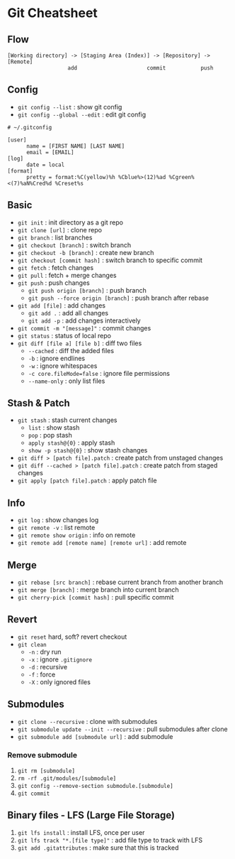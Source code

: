 # Git Cheatsheet

## Flow
```
[Working directory] -> [Staging Area (Index)] -> [Repository] -> [Remote]
                   add                      commit           push
```

## Config
- `git config --list` : show git config
- `git config --global --edit` : edit git config
```
# ~/.gitconfig

[user]
      name = [FIRST NAME] [LAST NAME]
      email = [EMAIL]
[log]
      date = local
[format]
      pretty = format:%C(yellow)%h %Cblue%>(12)%ad %Cgreen%<(7)%aN%Cred%d %Creset%s
```

## Basic
- `git init` : init directory as a git repo
- `git clone [url]` : clone repo
- `git branch` : list branches
- `git checkout [branch]` : switch branch
- `git checkout -b [branch]` : create new branch
- `git checkout [commit hash]` : switch branch to specific commit
- `git fetch` : fetch changes
- `git pull` : fetch + merge changes
- `git push` : push changes
    - `git push origin [branch]` : push branch
    - `git push --force origin [branch]` : push branch after rebase
- `git add [file]` : add changes
    - `git add .` : add all changes
    - `git add -p` : add changes interactively
- `git commit -m "[message]"` : commit changes
- `git status` : status of local repo
- `git diff [file a] [file b]` : diff two files
    - `--cached` : diff the added files
    - `-b` : ignore endlines
    - `-w` : ignore whitespaces
    - `-c core.fileMode=false` : ignore file permissions
    - `--name-only` : only list files

## Stash & Patch
- `git stash` : stash current changes
    - `list` : show stash
    - `pop` : pop stash
    - `apply stash@{0}` : apply stash
    - `show -p stash@{0}` : show stash changes
- `git diff > [patch file].patch` : create patch from unstaged changes
- `git diff --cached > [patch file].patch` : create patch from staged changes
- `git apply [patch file].patch` : apply patch file

## Info
- `git log` : show changes log
- `git remote -v` : list remote
- `git remote show origin` : info on remote
- `git remote add [remote name] [remote url]` : add remote

## Merge
- `git rebase [src branch]` : rebase current branch from another branch
- `git merge [branch]` : merge branch into current branch
- `git cherry-pick [commit hash]` : pull specific commit

## Revert
- `git reset` hard, soft?
revert
checkout
- `git clean`
    - `-n` : dry run
    - `-x` : ignore `.gitignore`
    - `-d` : recursive
    - `-f` : force
    - `-X` : only ignored files

## Submodules
- `git clone --recursive` : clone with submodules
- `git submodule update --init --recursive` : pull submodules after clone
- `git submodule add [submodule url]` : add submodule

### Remove submodule
1. `git rm [submodule]`
2. `rm -rf .git/modules/[submodule]`
3. `git config --remove-section submodule.[submodule]`
4. `git commit`

## Binary files - LFS (Large File Storage)
1. `git lfs install` : install LFS, once per user
2. `git lfs track "*.[file type]"` : add file type to track with LFS
3. `git add .gitattributes` : make sure that this is tracked

